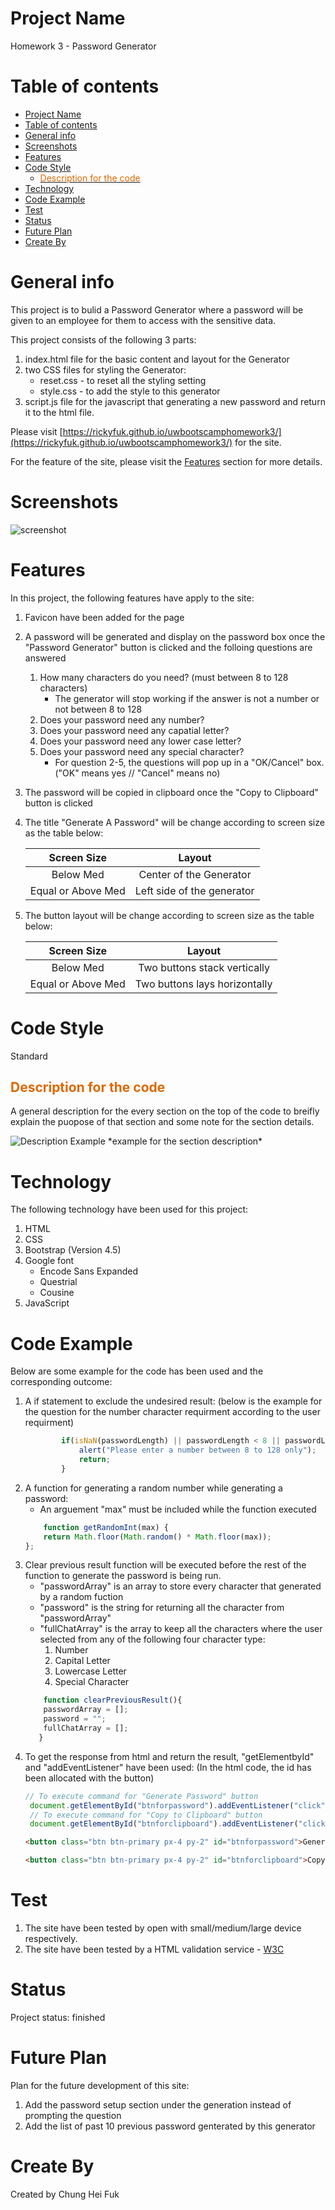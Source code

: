 # Project Name
  Homework 3 - Password Generator

# Table of contents
- [Project Name](#project-name)
- [Table of contents](#table-of-contents)
- [General info](#general-info)
- [Screenshots](#screenshots)
- [Features](#features)
- [Code Style](#code-style)
  - [<span style="color: rgb(220, 105, 1);"> Description for the code</span>](#description-for-the-code)
- [Technology](#technology)
- [Code Example](#code-example)
- [Test](#test)
- [Status](#status)
- [Future Plan](#future-plan)
- [Create By](#create-by)

# General info
This project is to bulid a Password Generator where a password will be given to an employee for them to access with the sensitive data.

This project consists of the following 3 parts:
1. index.html file for the basic content and layout for the Generator
2. two CSS files for styling the Generator:
    * reset.css - to reset all the styling setting
    * style.css - to add the style to this generator 
3. script.js file for the javascript that generating a new password and return it to the html file.

Please visit [https://rickyfuk.github.io/uwbootscamphomework3/](https://rickyfuk.github.io/uwbootscamphomework3/) for the site.

For the feature of the site, please visit the [Features](#features) section for more details.

# Screenshots
![screenshot](https://github.com/rickyfuk/uwbootscamphomework3/blob/master/assets/image/passwordGeneratorScreenshot.PNG?raw=true)

# Features
In this project, the following features have apply to the site:

1. Favicon have been added for the page
2. A password will be generated and display on the password box once the "Password Generator" button is clicked and the folloing questions are answered
   1. How many characters do you need? (must between 8 to 128 characters) 
      * The generator will stop working if the answer is not a number or not between 8 to 128
   2. Does your password need any number? 
   3. Does your password need any capatial letter?
   4. Does your password need any lower case letter?
   5. Does your password need any special character?
      * For question 2-5, the questions will pop up in a "OK/Cancel" box. ("OK" means yes // "Cancel" means no) 
3. The password will be copied in clipboard once the "Copy to Clipboard" button is clicked
4. The title "Generate A Password" will be change according to screen size as the table below:
   
    |   Screen Size   |          Layout           |
    |   :----------:    |   :-----------------------:  |
    |   Below Med   |   Center of the Generator   |
    |   Equal or Above Med   |   Left side of the generator   |

5.  The button layout will be change according to screen size as the table below:
   
    | Screen Size  |               Layout               |
    | :----------: | :--------------------------------: |
    |  Below Med   |   Two buttons stack vertically   |
    |   Equal or Above Med   |   Two buttons lays horizontally   |

# Code Style
Standard

## <span style="color: rgb(220, 105, 1);"> Description for the code</span>
A general description for the every section on the top of the code to breifly explain the puopose of that section and some note for the section details.

  <div>
  <img src="https://github.com/rickyfuk/uwbootscamphomework3/blob/master/assets/image/Captureofdescription.PNG?raw=true" alt="Description Example">
  *example for the section description*
  </div>

# Technology
The following technology have been used for this project:

  1. HTML
  2. CSS
  3. Bootstrap (Version 4.5)
  4. Google font
        * Encode Sans Expanded
        * Questrial
        * Cousine
  5. JavaScript

# Code Example
Below are some example for the code has been used and the corresponding outcome:

1. A if statement to exclude the undesired result: (below is the example for the question for the number character requirment according to the user requirment)
    ```Javascript
            if(isNaN(passwordLength) || passwordLength < 8 || passwordLength > 128) {
                alert("Please enter a number between 8 to 128 only"); 
                return;
            }
    ```
2. A function for generating a random number while generating a password:
   * An arguement "max" must be included while the function executed
    ```Javascript
        function getRandomInt(max) {
        return Math.floor(Math.random() * Math.floor(max));
    };
    ```
3.  Clear previous result function will be executed before the rest of the function to generate the password is being run.
    * "passwordArray" is an array to store every character that generated by a random fuction
    * "password" is the string for returning all the character from "passwordArray"
    * "fullChatArray" is the array to keep all the characters where the user selected from any of the following four character type: 
        1. Number
        2. Capital Letter
        3. Lowercase Letter
        4. Special Character
    ```Javascript
        function clearPreviousResult(){
        passwordArray = [];
        password = "";
        fullChatArray = []; 
       }
    ```
4. To get the response from html and return the result, "getElementbyId" and "addEventListener" have been used:
   (In the html code, the id has been allocated with the button)
   ```Javascript
   // To execute command for "Generate Password" button
    document.getElementById("btnforpassword").addEventListener("click",displayTheResult);
    // To execute command for "Copy to Clipboard" button 
    document.getElementById("btnforclipboard").addEventListener("click",copyToClipboard); 
    ```
    ```html
    <button class="btn btn-primary px-4 py-2" id="btnforpassword">Generate Password</button>

    <button class="btn btn-primary px-4 py-2" id="btnforclipboard">Copy to clipboard</button>
    ```

# Test
1. The site have been tested by open with small/medium/large device respectively.
2. The site have been tested by a HTML validation service - [W3C](https://validator.w3.org/)

# Status
Project status: finished

# Future Plan

Plan for the future development of this site:
1. Add the password setup section under the generation instead of prompting the question
2. Add the list of past 10 previous password genterated by this generator 

# Create By
Created by Chung Hei Fuk